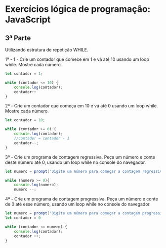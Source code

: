<h1>Exercícios lógica de programação: JavaScript</h1>

<h2>3ª Parte</h2>

<p>Utilizando estrutura de repetição WHILE.</p>
 
1º - 1 - Crie um contador que comece em 1 e vá até 10 usando um loop while. Mostre cada número.
```javascript
let contador = 1;

while (contador <= 10) {
    console.log(contador);
    contador++
}
```
2ª - Crie um contador que começa em 10 e vá até 0 usando um loop while. Mostre cada número.
```javascript
let contador = 10;

while (contador >= 0) {
    console.log(contador);
    //contador = contador - 1
    contador--;
}
```
3ª - Crie um programa de contagem regressiva. Peça um número e conte deste número até 0, usando um loop while no console do navegador.
```javascript
let numero = prompt('Digite um número para começar a contagem regressiva');

while (numero >= 0){
    console.log(numero);
    numero --;
```
4ª - Crie um programa de contagem progressiva. Peça um número e conte de 0 até esse número, usando um loop while no console do navegador.
```javascript
let numero = prompt('Digite um número para começar a contagem progressiva');
let contador = 0

while (contador <= numero) {
    console.log(contador);
    contador ++;
}
```
